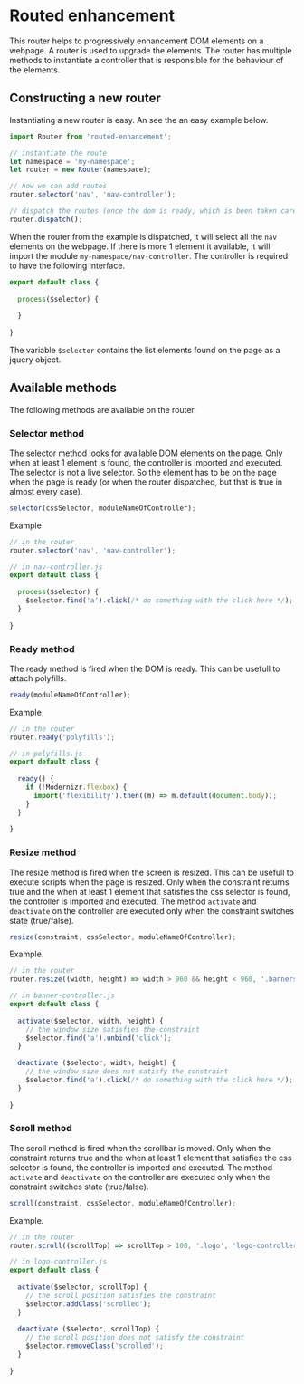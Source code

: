 # Routed enhancement

This router helps to progressively enhancement DOM elements on a webpage. A router is used to upgrade the elements. The
router has multiple methods to instantiate a controller that is responsible for the behaviour of the elements.
 
## Constructing a new router

Instantiating a new router is easy. An see the an easy example below. 

```js
import Router from 'routed-enhancement';

// instantiate the route
let namespace = 'my-namespace';
let router = new Router(namespace);

// now we can add routes
router.selector('nav', 'nav-controller');

// dispatch the routes (once the dom is ready, which is been taken care of in the router). 
router.dispatch();
```

When the router from the example is dispatched, it will select all the `nav` elements on the webpage. If there is more 1
element it available, it will import the module `my-namespace/nav-controller`. The controller is required to have the
following interface.

```js
export default class {
  
  process($selector) {
    
  }
  
}
```

The variable `$selector` contains the list elements found on the page as a jquery object.

## Available methods

The following methods are available on the router.

### Selector method

The selector method looks for available DOM elements on the page. Only when at least 1 element is found, the
controller is imported and executed. The selector is not a live selector. So the element has to be on the page when the
page is ready (or when the router dispatched, but that is true in almost every case).

```js
selector(cssSelector, moduleNameOfController);
```

Example
```js
// in the router
router.selector('nav', 'nav-controller');

// in nav-controller.js
export default class {
  
  process($selector) {
    $selector.find('a').click(/* do something with the click here */);
  }
  
}
```

### Ready method

The ready method is fired when the DOM is ready. This can be usefull to attach polyfills.

```js
ready(moduleNameOfController);
```

Example
```js
// in the router
router.ready('polyfills');

// in polyfills.js
export default class {
  
  ready() {
    if (!Modernizr.flexbox) {
      import('flexibility').then((m) => m.default(document.body));
    }
  }
  
}
```

### Resize method

The resize method is fired when the screen is resized. This can be usefull to execute scripts when the page is
resized. Only when the constraint returns true and the when at least 1 element that satisfies the css selector is found,
the controller is imported and executed. The method `activate` and `deactivate` on the controller are executed only
when the constraint switches state (true/false).

```js
resize(constraint, cssSelector, moduleNameOfController);
```

Example.
```js
// in the router
router.resize((width, height) => width > 960 && height < 960, '.banners', 'banner-controller');

// in banner-controller.js
export default class {
  
  activate($selector, width, height) {
    // the window size satisfies the constraint
    $selector.find('a').unbind('click');
  }
  
  deactivate ($selector, width, height) {
    // the window size does not satisfy the constraint
    $selector.find('a').click(/* do something with the click here */);
  }
  
}
```

### Scroll method

The scroll method is fired when the scrollbar is moved. Only when the constraint returns true and the when at least 1
element that satisfies the css selector is found, the controller is imported and executed. The method `activate`
and `deactivate` on the controller are executed only when the constraint switches state (true/false).

```js
scroll(constraint, cssSelector, moduleNameOfController);
```

Example.
```js
// in the router
router.scroll((scrollTop) => scrollTop > 100, '.logo', 'logo-controller');

// in logo-controller.js
export default class {
  
  activate($selector, scrollTop) {
    // the scroll position satisfies the constraint
    $selector.addClass('scrolled');
  }
  
  deactivate ($selector, scrollTop) {
    // the scroll position does not satisfy the constraint
    $selector.removeClass('scrolled');
  }
  
}
```